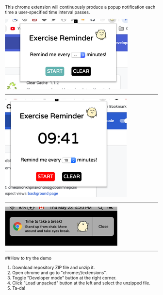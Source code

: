 This chrome extension will continuously produce a popup notification each time a user-specified time interval passes.

![screenshot](images/screenshot/chrome-extension.png)

---

![screenshot](images/screenshot/chrome-extension-2.png)

---

![screenshot](images/screenshot/chrome-extension-popup.png)

---

##How to try the demo

1. Download repository ZIP file and unzip it.
2. Open chrome and go to "chrome://extensions".
3. Toggle "Developer mode" button at the right corner.
4. Click "Load unpacked" button at the left and select the unzipped file.
5. Ta-da!
